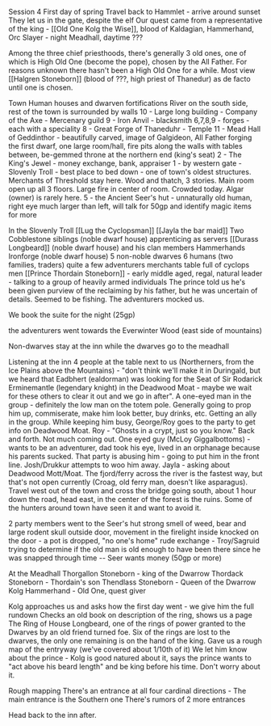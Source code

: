 Session 4
First day of spring
Travel back to Hammlet - arrive around sunset
They let us in the gate, despite the elf
Our quest came from a representative of the king - [[Old One Kolg the Wise]], blood of Kaldagian, Hammerhand, Orc Slayer - night Meadhall, daytime ???

Among the three chief priesthoods, there's generally 3 old ones, one of which is High Old One (become the pope), chosen by the All Father.  For reasons unknown there hasn't been a High Old One for a while.  Most view [[Halgren Stoneborn]] (blood of ???, high priest of Thanedur) as de facto until one is chosen.

Town
	Human houses and dwarven fortifications
	River on the south side, rest of the town is surrounded by walls
	10 - Large long building - Company of the Axe - Mercenary guild 
	9 - Iron Anvil - blacksmith
	6,7,8,9 - forges - each with a speciality
	8 - Great Forge of Thaneduhr - Temple
	11 - Mead Hall of Geddinthor - beautifully carved, image of Galgideon, All Father forging the first dwarf, one large room/hall, fire pits along the walls with tables between, be-gemmed throne at the northern end (king's seat)
	2 - The King's Jewel - money exchange, bank, appraiser
	1 - by western gate - Slovenly Troll - best place to bed down - one of town's oldest structures.  Merchants of Threshold stay here. Wood and thatch, 3 stories. Main room open up all 3 floors. Large fire in center of room. Crowded today.  Algar (owner) is rarely here.
	5 - the Ancient Seer's hut - unnaturally old human, right eye much larger than left, will talk for 50gp and identify magic items for more
	
In the Slovenly Troll
[[Lug the Cyclopsman]]
[[Jayla the bar maid]]
Two Cobblestone siblings (noble dwarf house) apprenticing as servers
[[Durass Longbeard]] (noble dwarf house) and his clan members
Hammerhands
Ironforge (noble dwarf house)
5 non-noble dwarves
6 humans (two families, traders)
quite a few adventurers
merchants
table full of cyclops men
[[Prince Thordain Stoneborn]] - early middle aged, regal, natural leader - talking to a group of heavily armed individuals
	The prince told us he's been given purview of the reclaiming by his father, but he was uncertain of details. Seemed to be fishing.  The adventurers mocked us.

We book the suite for the night (25gp)

the adventurers went towards the Everwinter Wood (east side of mountains)

Non-dwarves stay at the inn while the dwarves go to the meadhall

Listening at the inn
	4 people at the table next to us (Northerners, from the Ice Plains above the Mountains) - "don't think we'll make it in Duringald, but we heard that Eadbhert (ealdorman) was looking for the Seat of Sir Rodarick Erminemantle (legendary knight) in the Deadwood Moat - maybe we wait for these others to clear it out and we go in after".  A one-eyed man in the group - definitely the low man on the totem pole.  Generally going to prop him up, commiserate, make him look better, buy drinks, etc. Getting an ally in the group.  While keeping him busy, George/Roy goes to the party to get info on Deadwood Moat. Roy - "Ghosts in a crypt, just so you know." Back and forth. Not much coming out. 
	One eyed guy (McLoy Giggalbottoms) - wants to be an adventurer, dad took his eye, lived in an orphanage because his parents sucked.  That party is abusing him - going to put him in the front line. Josh/Drukkur attempts to woo him away.
	Jayla - asking about Deadwood Mott/Moat. The fjord/ferry across the river is the fastest way, but that's not open currently (Croag, old ferry man, doesn't like asparagus).  Travel west out of the town and cross the bridge going south, about 1 hour down the road, head east, in the center of the forest is the ruins.  Some of the hunters around town have seen it and want to avoid it.


2 party members went to the Seer's hut
	strong smell of weed, bear and large rodent skull outside door, movement in the firelight inside
	knocked on the door - a pot is dropped, "no one's home"
	rude exchange - Troy/Sagruid trying to determine if the old man is old enough to have been there since he was snapped through time -- Seer wants money (50gp or more)

At the Meadhall
	Thorgallon Stoneborn - king of the Dwarrow
	Thordack Stoneborn - Thordain's son
	Thendlass Stoneborn - Queen of the Dwarrow
	Kolg Hammerhand - Old One, quest giver

Kolg approaches us and asks how the first day went - we give him the full rundown
	Checks an old book on description of the ring, shows us a page
	The Ring of House Longbeard, one of the rings of power granted to the Dwarves by an old friend turned foe.  Six of the rings are lost to the dwarves, the only one remaining is on the hand of the king.
	Gave us a rough map of the entryway (we've covered about 1/10th of it)
	We let him know about the prince - Kolg is good natured about it, says the prince wants to "act above his beard length" and be king before his time.  Don't worry about it.


Rough mapping
	There's an entrance at all four cardinal directions - The main entrance is the Southern one
	There's rumors of 2 more entrances

Head back to the inn after.

